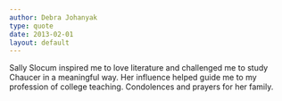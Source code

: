 ```yaml
---
author: Debra Johanyak
type: quote
date: 2013-02-01
layout: default
---
```


Sally Slocum inspired me to love literature and challenged me to study Chaucer in a meaningful way. Her influence helped guide me to my profession of college teaching. Condolences and prayers for her family.
